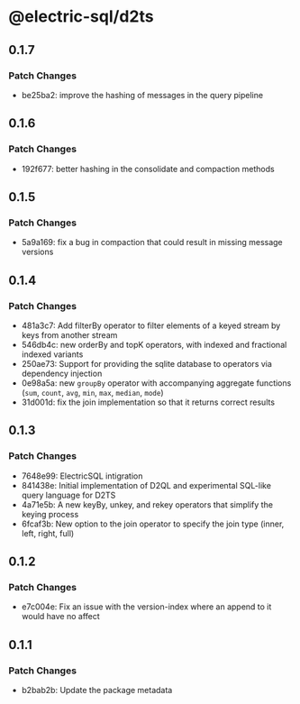 # @electric-sql/d2ts

## 0.1.7

### Patch Changes

- be25ba2: improve the hashing of messages in the query pipeline

## 0.1.6

### Patch Changes

- 192f677: better hashing in the consolidate and compaction methods

## 0.1.5

### Patch Changes

- 5a9a169: fix a bug in compaction that could result in missing message versions

## 0.1.4

### Patch Changes

- 481a3c7: Add filterBy operator to filter elements of a keyed stream by keys from another stream
- 546db4c: new orderBy and topK operators, with indexed and fractional indexed variants
- 250ae73: Support for providing the sqlite database to operators via dependency injection
- 0e98a5a: new `groupBy` operator with accompanying aggregate functions (`sum`, `count`, `avg`, `min`, `max`, `median`, `mode`)
- 31d001d: fix the join implementation so that it returns correct results

## 0.1.3

### Patch Changes

- 7648e99: ElectricSQL intigration
- 841438e: Initial implementation of D2QL and experimental SQL-like query language for D2TS
- 4a71e5b: A new keyBy, unkey, and rekey operators that simplify the keying process
- 6fcaf3b: New option to the join operator to specify the join type (inner, left, right, full)

## 0.1.2

### Patch Changes

- e7c004e: Fix an issue with the version-index where an append to it would have no affect

## 0.1.1

### Patch Changes

- b2bab2b: Update the package metadata
